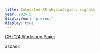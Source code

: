 ```yaml
---
title: Colocated XR physiological signals
year: 2024.5
displayYear: "present"
display: true
---
```

<div class="links">
    <a class="button" href="https://vimeo.com/220150348">CHI '24 Workshop Paper</a>
</div>

asdas<
<!--more--> 